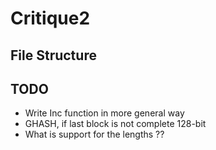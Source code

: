 # Critique2 

## File Structure 



## TODO
* Write Inc function in more general way 
* GHASH, if last block is not complete 128-bit 
* What is support for the lengths ?? 